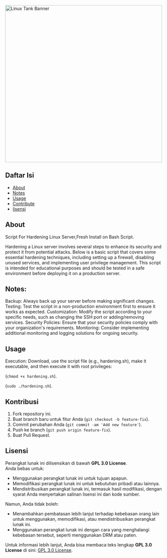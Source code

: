 <img src="logo/logo.png" width="500" alt="Linux Tank Banner">

## Daftar Isi
- [About](#About)
- [Notes](#Notes)
- [Usage](#Usage)
- [Contribute](#Kontribusi)
- [lisensi](#Lisensi)

  
## About
Script For Hardening Linux Server,Fresh Install on Bash Script.

Hardening a Linux server involves several steps to enhance its security and protect it from potential attacks. Below is a basic script that covers some essential hardening techniques, including setting up a firewall, disabling unused services, and implementing user privilege management. This script is intended for educational purposes and should be tested in a safe environment before deploying it on a production server.

## Notes:

Backup: Always back up your server before making significant changes.
Testing: Test the script in a non-production environment first to ensure it works as expected.
Customization: Modify the script according to your specific needs, such as changing the SSH port or adding/removing services.
Security Policies: Ensure that your security policies comply with your organization's requirements.
Monitoring: Consider implementing additional monitoring and logging solutions for ongoing security.

## Usage
Execution:
Download, use the script file (e.g., hardening.sh), make it executable, and then execute it with root privileges:

(`chmod +x hardening.sh`).

(`sudo ./hardening.sh`).

## Kontribusi
1. Fork repository ini.
2. Buat branch baru untuk fitur Anda (`git checkout -b feature-fix`).
3. Commit perubahan Anda (`git commit -am 'Add new feature'`).
4. Push ke branch (`git push origin feature-fix`).
5. Buat Pull Request.

## Lisensi

Perangkat lunak ini dilisensikan di bawah **GPL 3.0 License**.  
Anda bebas untuk:
- Menggunakan perangkat lunak ini untuk tujuan apapun.
- Memodifikasi perangkat lunak ini untuk kebutuhan pribadi atau lainnya.
- Mendistribusikan perangkat lunak ini, termasuk hasil modifikasi, dengan syarat Anda menyertakan salinan lisensi ini dan kode sumber.

Namun, Anda tidak boleh:
- Menambahkan pembatasan lebih lanjut terhadap kebebasan orang lain untuk menggunakan, memodifikasi, atau mendistribusikan perangkat lunak ini.
- Menggunakan perangkat lunak ini dengan cara yang menghalangi kebebasan tersebut, seperti menggunakan DRM atau paten.

Untuk informasi lebih lanjut, Anda bisa membaca teks lengkap **GPL 3.0 License** di sini: [GPL 3.0 License](https://www.gnu.org/licenses/gpl-3.0.html).

